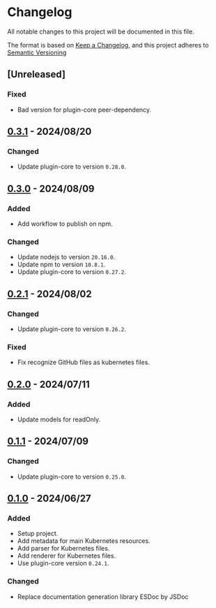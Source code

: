 # Changelog

All notable changes to this project will be documented in this file.

The format is based on [Keep a Changelog](https://keepachangelog.com/en/1.0.0/),
and this project adheres to [Semantic Versioning](https://semver.org/spec/v2.0.0.html)

## [Unreleased]

### Fixed

- Bad version for plugin-core peer-dependency.

## [0.3.1] - 2024/08/20

### Changed

- Update plugin-core to version `0.28.0`.

## [0.3.0] - 2024/08/09

### Added

- Add workflow to publish on npm.

### Changed

- Update nodejs to version `20.16.0`.
- Update npm to version `10.8.1`.
- Update plugin-core to version `0.27.2`.

## [0.2.1] - 2024/08/02

### Changed

- Update plugin-core to version `0.26.2`.

### Fixed

- Fix recognize GitHub files as kubernetes files.

## [0.2.0] - 2024/07/11

### Added

- Update models for readOnly.

## [0.1.1] - 2024/07/09

### Changed

- Update plugin-core to version `0.25.0`.

## [0.1.0] - 2024/06/27

### Added

- Setup project.
- Add metadata for main Kubernetes resources.
- Add parser for Kubernetes files.
- Add renderer for Kubernetes files.
- Use plugin-core version `0.24.1`.

### Changed

- Replace documentation generation library ESDoc by JSDoc

[0.3.1]: https://github.com/ditrit/kubernator-plugin/blob/0.3.1/changelog.md
[0.3.0]: https://github.com/ditrit/kubernator-plugin/blob/0.3.0/changelog.md
[0.2.1]: https://github.com/ditrit/kubernator-plugin/blob/0.2.1/changelog.md
[0.2.0]: https://github.com/ditrit/kubernator-plugin/blob/0.2.0/changelog.md
[0.1.1]: https://github.com/ditrit/kubernator-plugin/blob/0.1.1/changelog.md
[0.1.0]: https://github.com/ditrit/kubernator-plugin/blob/0.1.0/changelog.md
